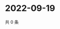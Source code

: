 # 2022-09-19

共 0 条

<!-- BEGIN WEIBO -->
<!-- 最后更新时间 Mon Sep 19 2022 06:17:21 GMT+0800 (China Standard Time) -->

<!-- END WEIBO -->
